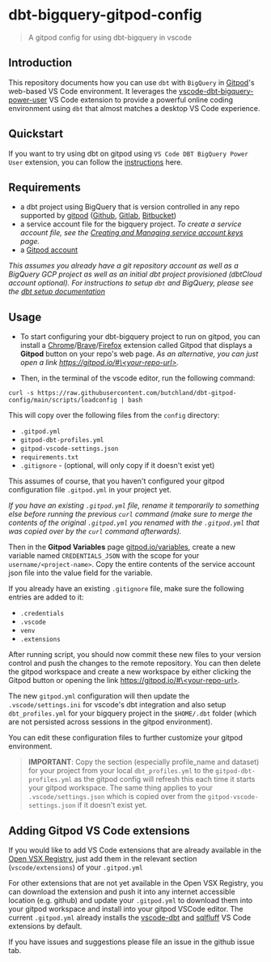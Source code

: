 # dbt-bigquery-gitpod-config
> A gitpod config for using dbt-bigquery in vscode

## Introduction

This repository documents how you can use `dbt` with `BigQuery` in [Gitpod](https://www.gitpod.io/)'s web-based VS Code environment. It leverages the [vscode-dbt-bigquery-power-user](https://marketplace.visualstudio.com/items?itemName=butchland.vscode-dbt-bigquery-power-user) VS Code extension to provide a powerful online coding environment using `dbt` that almost matches a desktop VS Code experience.

## Quickstart

If you want to try using dbt on gitpod using  `VS Code DBT BigQuery Power User` extension, you can follow the [instructions](quickstart.md) here. 

## Requirements

* a dbt project using BigQuery that is version controlled in any repo supported by [gitpod](https://gitpod.io/workspaces/) ([Github](https://github.com/), [Gitlab](https://gitlab.com/), [Bitbucket](https://bitbucket.org/))
* a service account file for the bigquery project. _To create a service account file, see the [Creating and Managing service account keys](https://cloud.google.com/iam/docs/creating-managing-service-account-keys) page._
* a [Gitpod account](https://gitpod.io/workspaces/)

_This assumes you already have a git repository account as well as a BigQuery GCP project as well
as an initial dbt project provisioned (dbtCloud account optional). For instructions to setup `dbt` and BigQuery, please see the [dbt setup documentation](https://docs.getdbt.com/tutorial/setting-up)_ 


## Usage

* To start configuring your dbt-bigquery project to run on gitpod, you can install a [Chrome](https://chrome.google.com/webstore/detail/gitpod-always-ready-to-co/dodmmooeoklaejobgleioelladacbeki)/[Brave](https://chrome.google.com/webstore/detail/gitpod-always-ready-to-co/dodmmooeoklaejobgleioelladacbeki)/[Firefox](https://addons.mozilla.org/en-US/firefox/addon/gitpod/?utm_source=addons.mozilla.org&utm_medium=referral&utm_content=search)
extension called Gitpod that displays a **Gitpod** button on your repo's web page. _As an alternative, you can just open a link [https://gitpod.io/#\<your-repo-url\>](https://gitpod.io/#your-repo-url)._

* Then, in the terminal of the vscode editor, run the following command:
```
curl -s https://raw.githubusercontent.com/butchland/dbt-gitpod-config/main/scripts/loadconfig | bash
```
This will copy over the following files from the `config` directory:
* `.gitpod.yml`
* `gitpod-dbt-profiles.yml`
* `gitpod-vscode-settings.json`
* `requirements.txt`
* `.gitignore` - (optional, will only copy if it doesn't exist yet)

This assumes of course, that you haven't configured your gitpod configuration file `.gitpod.yml` in your project yet.

_If you have an existing `.gitpod.yml` file, rename it temporarily to something else before running the previous `curl` command (make sure to merge the contents of the original `.gitpod.yml` you renamed with the `.gitpod.yml` that was copied over by the `curl` command afterwards)._ 

Then in the **Gitpod Variables** page [gitpod.io/variables](https://gitpod.io/variables), create a new variable named `CREDENTIALS_JSON` with the scope for your `username/<project-name>`. Copy the entire contents of the service account json file into the value field for the variable.

If you already have an existing `.gitignore` file, make sure the following entries are added to it:
* `.credentials`
* `.vscode`
* `venv`
* `.extensions`


After running script, you should now commit these new files to your version control and push the changes to the remote repository. You can then delete the gitpod workspace and create a new workspace by either clicking the Gitpod button or opening the link [https://gitpod.io/#\<your-repo-url\>](https://gitpod.io/#your-repo-url). 

The new `gitpod.yml` configuration will then update the `.vscode/settings.ini` for vscode's dbt integration and also setup `dbt_profiles.yml` for your bigquery project in the `$HOME/.dbt` folder (which are not persisted across sessions in the gitpod environment).

You can edit these configuration files to further customize your gitpod environment.

> **IMPORTANT**: Copy the section (especially profile_name and dataset) for your project from your local `dbt_profiles.yml` to the `gitpod-dbt-profiles.yml` as the gitpod config will refresh this each time it starts your gitpod workspace. The same thing applies to your `.vscode/settings.json` which is copied over from the `gitpod-vscode-settings.json` if it doesn't exist yet.

## Adding Gitpod VS Code extensions

If you would like to add VS Code extensions that are already available in the [Open VSX Registry](https://open-vsx.org/), just add them in the relevant section (`vscode/extensions`) of your  `.gitpod.yml`

For other extensions that are not yet available in the Open VSX Registry, you can download the extension and push it into any internet accessible location (e.g. github) and update your `.gitpod.yml` to download them into your gitpod workspace and install into your gitpod VSCode editor. The current `.gitpod.yml` already installs the [vscode-dbt](https://marketplace.visualstudio.com/items?itemName=bastienboutonnet.vscode-dbt) and [sqlfluff](https://marketplace.visualstudio.com/items?itemName=dorzey.vscode-sqlfluff) VS Code extensions by default.


If you have issues and suggestions please file an issue in the github issue tab.  